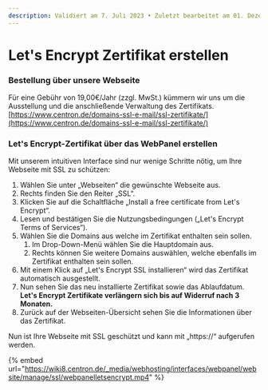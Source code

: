 ```yaml
---
description: Validiert am 7. Juli 2023 • Zuletzt bearbeitet am 01. Dezember 2023
---
```


# Let's Encrypt Zertifikat erstellen

### Bestellung über unsere Webseite <a href="#bestellung_ueber_unsere_webseite" id="bestellung_ueber_unsere_webseite"></a>

Für eine Gebühr von 19,00€/Jahr (zzgl. MwSt.) kümmern wir uns um die Ausstellung und die anschließende Verwaltung des Zertifikats. [https://www.centron.de/domains-ssl-e-mail/ssl-zertifikate/](https://www.centron.de/domains-ssl-e-mail/ssl-zertifikate/)

### Let's Encrypt-Zertifikat über das WebPanel erstellen <a href="#let_s_encrypt-zertifikat_ueber_das_webpanel_erstellen" id="let_s_encrypt-zertifikat_ueber_das_webpanel_erstellen"></a>

Mit unserem intuitiven Interface sind nur wenige Schritte nötig, um Ihre Webseite mit SSL zu schützen:

1. Wählen Sie unter „Webseiten“ die gewünschte Webseite aus.
2. Rechts finden Sie den Reiter „SSL“.
3. Klicken Sie auf die Schaltfläche „Install a free certificate from Let's Encrypt“.
4. Lesen und bestätigen Sie die Nutzungsbedingungen („Let's Encrypt Terms of Services“).
5. Wählen Sie die Domains aus welche im Zertifikat enthalten sein sollen.
   1. Im Drop-Down-Menü wählen Sie die Hauptdomain aus.
   2. Rechts können Sie weitere Domains auswählen, welche ebenfalls im Zertifikat enthalten sein sollen.
6. Mit einem Klick auf „Let's Encrypt SSL installieren“ wird das Zertifikat automatisch ausgestellt.
7. Nun sehen Sie das neu installierte Zertifikat sowie das Ablaufdatum. **Let's Encrypt Zertifikate verlängern sich bis auf Widerruf nach 3 Monaten.**
8. Zurück auf der Webseiten-Übersicht sehen Sie die Informationen über das Zertifikat.

Nun ist Ihre Webseite mit SSL geschützt und kann mit „https://“ aufgerufen werden.

{% embed url="https://wiki8.centron.de/_media/webhosting/interfaces/webpanel/website/manage/ssl/webpanelletsencrypt.mp4" %}
